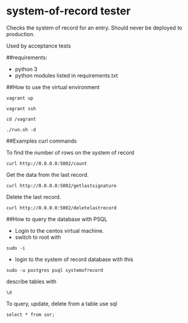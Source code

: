 # system-of-record tester
Checks the system of record for an entry.  Should never be deployed to production.

Used by acceptance tests

##requirements:
- python 3
- python modules listed in requirements.txt

##How to use the virtual environment

```
vagrant up
```

```
vagrant ssh
```

```
cd /vagrant
```

```
./run.sh -d
```


##Examples curl commands

To find the number of rows on the system of record

```
curl http://0.0.0.0:5002/count
```

Get the data from the last record.

```
curl http://0.0.0.0:5002/getlastsignature
```

Delete the last record.

```
curl http://0.0.0.0:5002/deletelastrecord
```


##How to query the database with PSQL

- Login to the centos virtual machine.
- switch to root with 

```
sudo -i
```

- login to the system of record database with this

```
sudo -u postgres psql systemofrecord
```

describe tables with 

```
\d
```

To query, update, delete from a table use sql

```
select * from sor;
```



